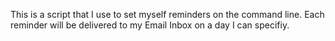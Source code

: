 This is a script that I use to set myself reminders on the command line.
Each reminder will be delivered to my Email Inbox on a day I can specifiy.



